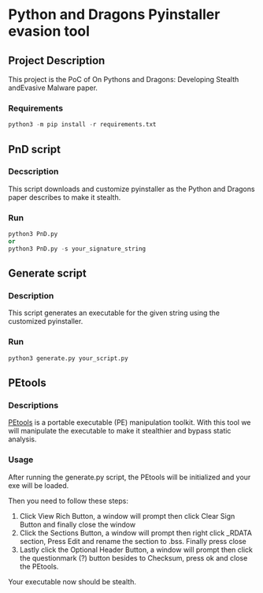 
# Python and Dragons Pyinstaller evasion tool

## Project Description 
This project is the PoC of On Pythons and Dragons: Developing Stealth andEvasive Malware paper. 


### Requirements
```python
python3 -m pip install -r requirements.txt
```

## PnD script

### Decscription 
This script downloads and customize pyinstaller as the Python and Dragons paper describes to make it stealth.

### Run 
```python
python3 PnD.py 
or 
python3 PnD.py -s your_signature_string
 ```

## Generate script

### Description
This script generates an executable for the given string using the customized pyinstaller.
### Run
```python
python3 generate.py your_script.py
```

## PEtools

### Descriptions 
[PEtools](https://github.com/petoolse/petools) is a portable executable (PE) manipulation toolkit. 
With this tool we will manipulate the executable to make it stealthier and bypass static analysis. 

### Usage 
After running the generate.py script, the PEtools will be initialized and your exe will be loaded. 

Then you need to follow these steps: 
 
 

 1. Click View Rich Button, a window will prompt then click Clear Sign Button and finally close the window
 2. Click the Sections Button, a window will prompt then right click _RDATA section, Press Edit and rename the section to .bss. Finally press close 
 3. Lastly click the Optional Header Button, a window will prompt then click the questionmark (?) button besides to Checksum, press ok and close the PEtools.

Your executable now should be stealth.
